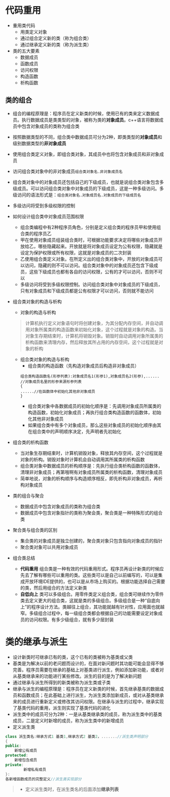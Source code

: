 # 代码重用  
* 重用类代码  
	* 用类定义对象  
	* 通过组合定义新的类（称为组合类）
	* 通过继承定义新的类（称为派生类）
* 类的五大要素  
	* 数据成员  
	* 函数成员  
	* 访问权限   
	* 构造函数  
	* 析构函数  
## 类的组合  
* 组合的编程原理是：程序员在定义新类的时候，使用已有的类来定义数据成员。执行数据成员是类类型的对象，被称为类的**对象成员**。c++语言将数据成员中包含对象成员的类称为组合类  
* 按照数据类型的不同，组合类中数据成员可分为2种，即类类型的**对象成员**和级别数据类型的**非对象成员**  
* 使用组合类定义对象，即组合类对象，其成员中也将包含对象成员和非对象成员  
* 访问组合类对象中的非对象成员`组合类对象名.非对象成员名`   
* 组合类对象中的对象成员还包括自己的下级成员，也就是说组合类对象包含多级成员。可以访问组合类对象中对象成员的下级成员，这是一种多级访问。多级访问的语法形式是：`组合类对象名.对象成员名.对象成员的下级成员名`  
* 多级访问将受到多级权限的控制  
* 如何设计组合类中对象成员范围权限  
	* 组合类编程中有2种程序员角色，分别是定义组合类的程序员甲和使用组合类的程序员乙  
	* 甲在使用对象成员组装组合类时，可根据功能要求决定将哪些对象成员开放给乙，哪些隐藏起来。开放就是将对象成员设定为公有权限，隐藏就是设定为保护权限或所有权限，这就是对象成员的二次封装  
	* 乙使用组合类定义对象。在所定义出的组合类对象中，开放的对象成员可以访问，隐藏的则不可以访问。组合类对象中的对象成员还包含下级成员，这些下级成员也都有各自的访问权限，公有的才可以访问，否则不可以  
	* 多级访问将受到多级权限控制。访问组合类对象中对象成员的下级成员，只有对象成员和下级成员都是公有权限才可以访问，否则就不能访问   
* 组合类对象的构造与析构  
	* 对象的构造与析构  
	> 计算机执行定义对象语句时将创建对象，为其分配内存空间，并自动调用对象所属类的构造函数来初始化对象，这个过程就是对象的构造。当对象生存期结束时，计算机将销毁对象。销毁时自动调用对象所属类的析构函数来清理内存，然后释放其所占用的内存空间，这个过程就是对象的析构  	  
	* 组合类对象的构造与析构
		* 组合类的构造函数（先构造对象成员后构造非对象成员）  
		```  
		组合类构造函数名(形参列表):对象成员名1(形参1),对象成员名2(形参),......     //对象成员名里的形参来源形参列表    
		{
		......//在函数体中初始化其他非对象成员  
		}  
		```  
		* 组合类对象中各数据成员的初始化顺序是：先调用对象成员所属类的构造函数，初始化对象成员；再执行组合类构造函数的函数体，初始化其他非对象成员  
		* 如果组合类中有多个对象成员，那么这些对象成员的初始化顺序由其在组合类中的声明顺序决定，先声明者先初始化    

* 组合类的析构函数  
	* 当对象生存期结束时，计算机销毁对象，释放其内存空间，这个过程就是对象的析构。销毁对象时计算机会自动调用其所属类的析构函数  
	* 组合类对象中数据成员的析构顺序是：先执行组合类析构函数的函数体，清理非对象成员；再第哦啊有对象成员所属类的析构函数，清理对象成员  
	* 简单地说，对象的析构顺序与构造顺序相反，即先析构非对象成员，再析构对象成员   
* 类的组合与聚合  
	* 数据成员中包含对象成员的类称为组合类  
	* 数据成员中包含对象指针的类称为聚会类，聚合类是一种特殊形式的组合类   
* 聚合类与组合类的区别  
	* 集合类的对象成员是独立创建的，聚合类对象只包含指向对象成员的指针  
	* 聚合类对象可以共用对象成员   
* 组合类总结  
	* **代码重用** 组合类是一种有效的代码重用形式。程序员再设计新类的时候应先去了解有哪些可以重用的类。这些类可以是自己以前编写的，可以是集成开放环境IDE提供的，也可以是从市场上购买的。根据功能选择自己需要的类，然后用组合的方法定义新类   
	* **自低向上** 类可以多级组合。用零件类定义组合类，组合类可继续作为零件类去定义更大的组合类，这就是类的多级组合。多级组合是一种“自底向上”的程序设计方法。类越往上组合，其功能就越有针对性，应用面也就越窄。多级组合过程中，每一级组合类都会根据自己的功能需要设定对象成员的访问权限。有多少级组合，就有多少层封装    


# 类的继承与派生 
* 设计新类时可继承已有的类，这个已有的类被称为基类或父类  
* 基类是为解决以前的老问题而设计的，在面对新问题时其功能可能会显得不够完善。程序员需要在继承的基础上对基类进行派生，例如添加新功能，或者对从基类继承来的功能进行某些修改。派生的目的是为了解决新问题  
* 通过继承与派生所得到的新类被称为派生类或子类  
* 继承与派生的编程原理是：程序员在定义新类的时候，首先继承基类的数据成员和函数成员；在此基础上进行派生，为派生类添加新成员，或对从基类继承来的成员进行重新定义或修改其访问权限。在继承与派生的过程中，继承实现了基类代码的重用，派生则实现了基类代码的进化   
* 派生类中的成员可分为2种：一是从基类继承类的成员，称为派生类中的基类成员，二是定义时新增的成员，称为派生类中的新增成员  
* 定义派生类  
```c++  
class 派生类名:继承方式1 基类1,继承方式2 基类2，.......//派生类声明部分   
{
public:
	新增公有成员  
protected:
	新增包含成员  
private:
        新增私有成员   
}:
各新增函数成员的完整定义//派生类实现部分 
``` 
> * 定义派生类时，在派生类名的后面添加**继承列表**  

